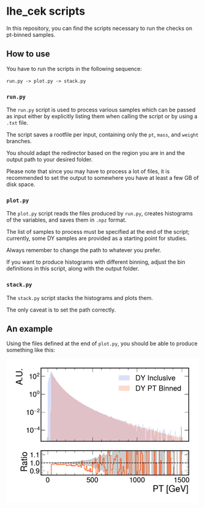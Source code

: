 # lhe_cek scripts

In this repository, you can find the scripts necessary to run the checks on pt-binned samples.

## How to use

You have to run the scripts in the following sequence:

``
run.py -> plot.py -> stack.py
``


### `run.py`

The `run.py` script is used to process various samples which can be passed as input either by explicitly listing them when calling the script or by using a `.txt` file.

The script saves a rootfile per input, containing only the `pt`, `mass`, and `weight` branches.

You should adapt the redirector based on the region you are in and the output path to your desired folder.

Please note that since you may have to process a lot of files, it is recommended to set the output to somewhere you have at least a few GB of disk space.

### `plot.py`

The `plot.py` script reads the files produced by `run.py`, creates histograms of the variables, and saves them in `.npz` format.

The list of samples to process must be specified at the end of the script; currently, some DY samples are provided as a starting point for studies.

Always remember to change the path to whatever you prefer.

If you want to produce histograms with different binning, adjust the bin definitions in this script, along with the output folder.

### `stack.py`

The `stack.py` script stacks the histograms and plots them.

The only caveat is to set the path correctly.

## An example

Using the files defined at the end of `plot.py`, you should be able to produce something like this:

![Missing image](npzs_10_DY.png)
